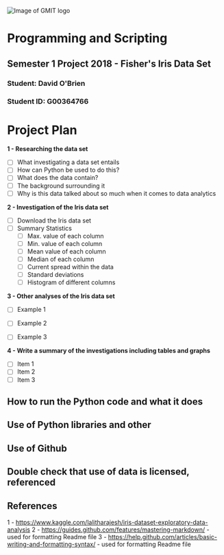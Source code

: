![Image of GMIT logo](https://3m20wtf9vk-flywheel.netdna-ssl.com/wp-content/uploads/2011/12/gmitlogo.jpg)

# Programming and Scripting

## Semester 1 Project 2018 - Fisher's Iris Data Set

### Student:    David O'Brien
### Student ID: G00364766

# Project Plan

**1 - Researching the data set**
- [ ] What investigating a data set entails
- [ ] How can Python be used to do this?
- [ ] What does the data contain?
- [ ] The background surrounding it
- [ ] Why is this data talked about so much when it comes to data analytics

**2 - Investigation of the Iris data set**
- [ ] Download the Iris data set
- [ ] Summary Statistics
  - [ ] Max. value of each column
  - [ ] Min. value of each column
  - [ ] Mean value of each column
  - [ ] Median of each column
  - [ ] Current spread within the data
  - [ ] Standard deviations
  - [ ] Histogram of different columns 

**3 - Other analyses of the Iris data set**
- [ ] Example 1
- [ ] Example 2
- [ ] Example 3


**4 - Write a summary of the investigations including tables and graphs**
- [ ] Item 1
- [ ] Item 2
- [ ] Item 3

## How to run the Python code and what it does


## Use of Python libraries and other

## Use of Github

## Double check that use of data is licensed, referenced

## References

1 - https://www.kaggle.com/lalitharajesh/iris-dataset-exploratory-data-analysis
2 - https://guides.github.com/features/mastering-markdown/ - used for formatting Readme file
3 - https://help.github.com/articles/basic-writing-and-formatting-syntax/ - used for formatting Readme file
